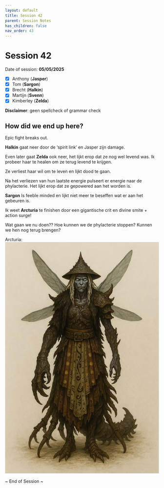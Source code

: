 ```yaml
---
layout: default
title: Session 42
parent: Session Notes
has_children: false
nav_order: 43
---
```

# Session 42
Date of session: **05/05/2025**

- [x] Anthony (**Jasper**)
- [x] Tom (**Sargon**)
- [x] Brecht (**Halkin**)
- [x] Martijn (**Svenn**)
- [x] Kimberley (**Zelda**)

**Disclaimer**: geen spellcheck of grammar check
## How did we end up here?
Epic fight breaks out.

**Halkin** gaat neer door de ‘spirit link’ en Jasper zijn damage.

Even later gaat **Zelda** ook neer, het lijkt erop dat ze nog wel levend was.
Ik probeer haar te healen om ze terug levend te krijgen.

Ze verliest haar wil om te leven en lijkt dood te gaan.

Na het verliezen van hun laatste energie pulseert er energie naar de phylacterie.
Het lijkt erop dat ze gepowered aan het worden is.

**Sargon** Is feeble minded en lijkt niet meer te beseffen wat er aan het gebeuren is.

Ik weet **Arcturia** te finishen door een gigantische crit en divine smite + action surge!

Wat gaan we nu doen??
Hoe kunnen we de phylacterie stoppen?
Kunnen we hen nog terug brengen?

Arcturia:
![arcturia](img/Arcturia.png)

~ End of Session ~

